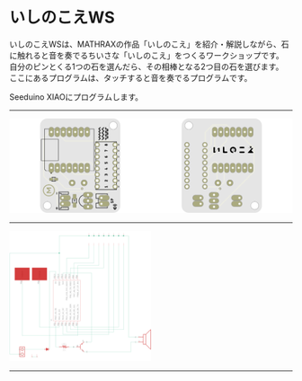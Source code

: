 # いしのこえWS

いしのこえWSは、MATHRAXの作品「いしのこえ」を紹介・解説しながら、石に触れると音を奏でるちいさな「いしのこえ」をつくるワークショップです。
自分のピンとくる1つの石を選んだら、その相棒となる2つ目の石を選びます。
ここにあるプログラムは、タッチすると音を奏でるプログラムです。

Seeduino XIAOにプログラムします。
<link href="/style.css" rel="stylesheet"></link>
<hr class="cp_hr01" />
<p align="center">
<img src="https://github.com/mathrax-s/ishinokoe_ws/blob/main/StoneWS_v2_1.png" width="50%"></img><img src="https://github.com/mathrax-s/ishinokoe_ws/blob/main/StoneWS_v2_2.png" width="50%"></img>
<hr class="cp_hr01" />
<img src="https://github.com/mathrax-s/ishinokoe_ws/blob/main/circuit.png" width="50%"></img>
<hr class="cp_hr01" />
</p>
